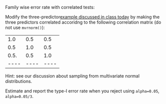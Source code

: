 
Family wise error rate with correlated tests:

Modify the three-predictor[example discussed in class today](https://github.com/gdlc/STAT_COMP/edit/master/LARGE_SCALE_TESTING.md) by making the three predictors correlated accoridng to 
the following correlation matrix (do not use `mvrnorm()`):

|  |  |  |
|----|----|----|
| 1.0  | 0.5 | 0.5 |
| 0.5  | 1.0 | 0.5 |
|0.5.  | 0.5 | 1.0 |
|----|----|----|

Hint: see our discussion about sampling from multivariate normal distributions.

Estimate and report the type-I error rate when you reject using `alpha=0.05`, `alpha=0.05/3`.
